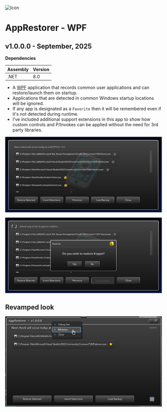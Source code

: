 ![Icon](./src/AppIcon.ico)

# AppRestorer - WPF

## v1.0.0.0 - September, 2025
**Dependencies**

| Assembly | Version |
| ---- | ---- |
| .NET | 8.0 |

- A [WPF](https://learn.microsoft.com/en-us/dotnet/desktop/wpf) application that records common user applications and can restore/launch them on startup.
- Applications that are detected in common Windows startup locations will be ignored.
- If any app is designated as a `Favorite` then it will be remembered even if it's not detected during runtime.
- I've included additional support extensions in this app to show how custom controls and P/Invokes can be applied without the need for 3rd party libraries.

![Screenshot](./Screenshot.png)

![CustomDialog](./Screenshot2.png)

## Revamped look

![Rework](./Screenshot3.png)

